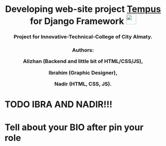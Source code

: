 <h1 align="center">Developing web-site project <a href="https://127.0.0.1:8800/" target="_blank">Tempus</a> for Django Framework
<img src="https://github.com/blackcater/blackcater/raw/main/images/Hi.gif" height="32"/></h1>
<h3 align="center">Project for Innovative-Technical-College of City Almaty.</h3>

<h3 align="center">Authors: <p align="center">Alizhan (Backend and little bit of HTML/CSS/JS), <p align="center">Ibrahim (Graphic Designer), <p align="center">Nadir (HTML, CSS, JS).</h3>

<h1>TODO IBRA AND NADIR!!!</h1>
<h1>Tell about your BIO after pin your role</h1>
